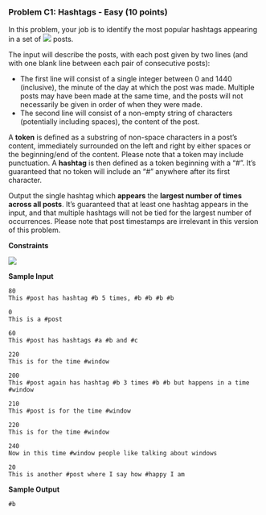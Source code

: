 ### Problem C1: Hashtags - Easy (10 points)
In this problem, your job is to identify the most popular hashtags appearing in a set of <img src="https://latex.codecogs.com/png.latex?k"> posts.

The input will describe the posts, with each post given by two lines (and with one blank line between each pair of consecutive posts):
* The first line will consist of a single integer between 0 and 1440 (inclusive), the minute of the day at which the post was made. Multiple posts may have been made at the same time, and the posts will not necessarily be given in order of when they were made.
* The second line will consist of a non-empty string of characters (potentially including spaces), the content of the post.

A **token** is defined as a substring of non-space characters in a post’s content, immediately surrounded on the left and right by either spaces or the beginning/end of the content. Please note that a token may include punctuation. A **hashtag** is then defined as a token beginning with a “#”. It’s guaranteed that no token will include an “#” anywhere after its first character.

Output the single hashtag which **appears** the **largest number of times across all posts**. It’s guaranteed that at least one hashtag appears in the input, and that multiple hashtags will not be tied for the largest number of occurrences. Please note that post timestamps are irrelevant in this version of this problem.

**Constraints**

<img src="https://latex.codecogs.com/png.latex?1\leq\text{}k\leq1000">

**Sample Input**
```
80
This #post has hashtag #b 5 times, #b #b #b #b

0
This is a #post

60
This #post has hashtags #a #b and #c

220
This is for the time #window

200
This #post again has hashtag #b 3 times #b #b but happens in a time #window

210
This #post is for the time #window

220
This is for the time #window

240
Now in this time #window people like talking about windows

20
This is another #post where I say how #happy I am
```
**Sample Output**
```
#b
```